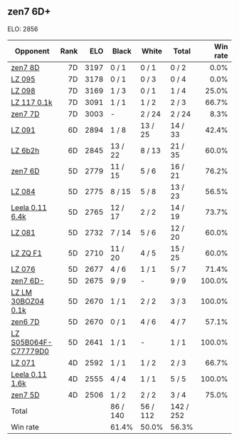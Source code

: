 ## zen7 6D+ ##

ELO: 2856

Opponent | Rank | ELO | Black | White | Total | Win rate
---------|-----:|----:|-------|-------|-------|-------:
[zen7 8D](zen7%208D.md) | 7D | 3197 | 0 / 1 | 0 / 1 | 0 / 2 | 0.0%
[LZ 095](LZ%20095.md) | 7D | 3178 | 0 / 1 | 0 / 3 | 0 / 4 | 0.0%
[LZ 098](LZ%20098.md) | 7D | 3169 | 1 / 3 | 0 / 1 | 1 / 4 | 25.0%
[LZ 117 0.1k](LZ%20117%200.1k.md) | 7D | 3091 | 1 / 1 | 1 / 2 | 2 / 3 | 66.7%
[zen7 7D](zen7%207D.md) | 7D | 3003 | - | 2 / 24 | 2 / 24 | 8.3%
[LZ 091](LZ%20091.md) | 6D | 2894 | 1 / 8 | 13 / 25 | 14 / 33 | 42.4%
[LZ 6b2h](LZ%206b2h.md) | 6D | 2845 | 13 / 22 | 8 / 13 | 21 / 35 | 60.0%
[zen7 6D](zen7%206D.md) | 5D | 2779 | 11 / 15 | 5 / 6 | 16 / 21 | 76.2%
[LZ 084](LZ%20084.md) | 5D | 2775 | 8 / 15 | 5 / 8 | 13 / 23 | 56.5%
[Leela 0.11 6.4k](Leela%200.11%206.4k.md) | 5D | 2765 | 12 / 17 | 2 / 2 | 14 / 19 | 73.7%
[LZ 081](LZ%20081.md) | 5D | 2732 | 7 / 14 | 5 / 6 | 12 / 20 | 60.0%
[LZ ZQ F1](LZ%20ZQ%20F1.md) | 5D | 2710 | 11 / 20 | 4 / 5 | 15 / 25 | 60.0%
[LZ 076](LZ%20076.md) | 5D | 2677 | 4 / 6 | 1 / 1 | 5 / 7 | 71.4%
[zen7 6D-](zen7%206D-.md) | 5D | 2675 | 9 / 9 | - | 9 / 9 | 100.0%
[LZ LM 30BOZ04 0.1k](LZ%20LM%2030BOZ04%200.1k.md) | 5D | 2670 | 1 / 1 | 2 / 2 | 3 / 3 | 100.0%
[zen6 7D](zen6%207D.md) | 5D | 2670 | 0 / 1 | 4 / 6 | 4 / 7 | 57.1%
[LZ S05B064F-C77779D0](LZ%20S05B064F-C77779D0.md) | 5D | 2641 | 1 / 1 | - | 1 / 1 | 100.0%
[LZ 071](LZ%20071.md) | 4D | 2592 | 1 / 1 | 1 / 2 | 2 / 3 | 66.7%
[Leela 0.11 1.6k](Leela%200.11%201.6k.md) | 4D | 2555 | 4 / 4 | 1 / 1 | 5 / 5 | 100.0%
[zen7 5D](zen7%205D.md) | 4D | 2506 | 1 / 2 | 2 / 2 | 3 / 4 | 75.0%
Total | | | 86 / 140 | 56 / 112 | 142 / 252 | 
Win rate| | | 61.4% | 50.0% | 56.3% | 
